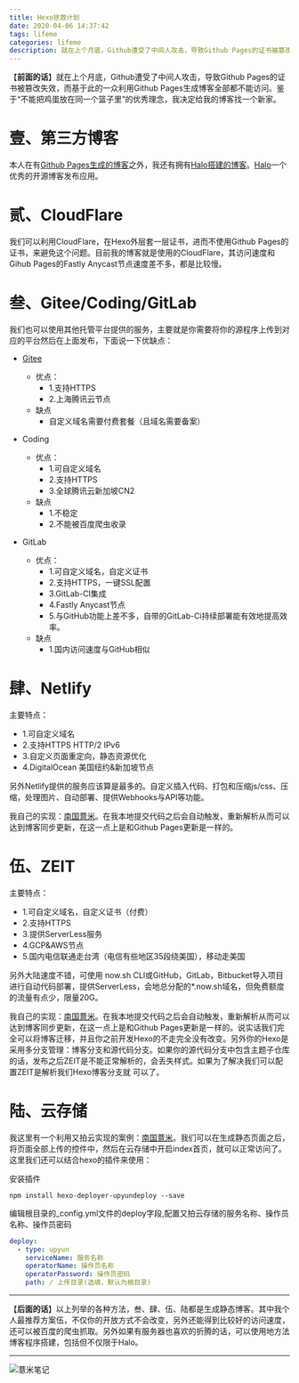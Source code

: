 ```yaml
---
title: Hexo拯救计划
date: 2020-04-06 14:37:42
tags: lifeme
categories: lifeme
description: 就在上个月底，Github遭受了中间人攻击，导致Github Pages的证书被篡改失效，而基于此的一众利用Github Pages生成博客全部都不能访问。鉴于“不能把鸡蛋放在同一个篮子里”的优秀理念，我决定给我的博客找一个新家。
---
```


【**前面的话**】就在上个月底，Github遭受了中间人攻击，导致Github Pages的证书被篡改失效，而基于此的一众利用Github Pages生成博客全部都不能访问。鉴于“不能把鸡蛋放在同一个篮子里”的优秀理念，我决定给我的博客找一个新家。

# 壹、第三方博客

本人在有[Github Pages生成的博客](https://zzlve.win)之外，我还有拥有[Halo搭建的博客](https://eelve.com)。[Halo](https://halo.run/)一个优秀的开源博客发布应用。
# 贰、CloudFlare

我们可以利用CloudFlare，在Hexo外层套一层证书，进而不使用Github Pages的证书，来避免这个问题。目前我的博客就是使用的CloudFlare，其访问速度和Gihub Pages的Fastly Anycast节点速度差不多，都是比较慢。

# 叁、Gitee/Coding/GitLab

我们也可以使用其他托管平台提供的服务，主要就是你需要将你的源程序上传到对应的平台然后在上面发布，下面说一下优缺点：

- [Gitee](https://eelve.gitee.io)
  - 优点：
    - 1.支持HTTPS
    - 2.上海腾讯云节点
  - 缺点
    - 自定义域名需要付费套餐（且域名需要备案）  


- Coding
  - 优点：
    - 1.可自定义域名
    - 2.支持HTTPS
    - 3.全球腾讯云新加坡CN2
  - 缺点
    - 1.不稳定
    - 2.不能被百度爬虫收录



- GitLab
  - 优点：
    - 1.可自定义域名，自定义证书
    - 2.支持HTTPS，一键SSL配置
    - 3.GitLab-CI集成
    - 4.Fastly Anycast节点
    - 5.与GitHub功能上差不多，自带的GitLab-Ci持续部署能有效地提高效率。
  - 缺点
    - 1.国内访问速度与GitHub相似


# 肆、Netlify

主要特点：
- 1.可自定义域名
- 2.支持HTTPS HTTP/2 IPv6
- 3.自定义页面重定向，静态资源优化
- 4.DigitalOcean 美国纽约&新加坡节点

另外Netlify提供的服务应该算是最多的。自定义插入代码、打包和压缩js/css、压缩，处理图片、自动部署、提供Webhooks与API等功能。

我自己的实现：[南国薏米](https://eelve.netlify.com/)。在我本地提交代码之后会自动触发，重新解析从而可以达到博客同步更新，在这一点上是和Github Pages更新是一样的。


# 伍、ZEIT

主要特点：
- 1.可自定义域名，自定义证书（付费）
- 2.支持HTTPS
- 3.提供ServerLess服务
- 4.GCP&AWS节点
- 5.国内电信联通走台湾（电信有些地区35段绕美国），移动走美国

另外大陆速度不错，可使用 now.sh CLI或GitHub，GitLab，Bitbucket导入项目进行自动代码部署，提供ServerLess，会地总分配的*.now.sh域名，但免费额度的流量有点少，限量20G。

我自己的实现：[南国薏米](https://eelve-github-io.now.sh/)。在我本地提交代码之后会自动触发，重新解析从而可以达到博客同步更新，在这一点上是和Github Pages更新是一样的。说实话我们完全可以将博客迁移，并且你之前开发Hexo的不走完全没有改变。另外你的Hexo是采用多分支管理：博客分支和源代码分支。如果你的源代码分支中包含主题子仓库的话，发布之后ZEIT是不能正常解析的，会丢失样式。如果为了解决我们可以配置ZEIT是解析我们Hexo博客分支就 可以了。

# 陆、云存储

我这里有一个利用又拍云实现的案例：[南国薏米](https://image.eelve.com/)。我们可以在生成静态页面之后，将页面全部上传的控件中，然后在云存储中开启index首页，就可以正常访问了。这里我们还可以结合hexo的插件来使用：

安装插件

```shell script
npm install hexo-deployer-upyundeploy --save
```

编辑根目录的_config.yml文件的deploy字段,配置又拍云存储的服务名称、操作员名称、操作员密码

```yaml
deploy:
  - type: upyun
    serviceName: 服务名称
    operatorName: 操作员名称
    operatorPassword: 操作员密码
    path: / 上传目录(选填，默认为根目录)
```


---

【**后面的话**】以上列举的各种方法，叁、肆、伍、陆都是生成静态博客。其中我个人最推荐方案伍，不仅你的开放方式不会改变，另外还能得到比较好的访问速度，还可以被百度的爬虫抓取。另外如果有服务器也喜欢的折腾的话，可以使用地方法博客程序搭建，包括但不仅限于Halo。

---

![薏米笔记](https://image.eelve.com/eblog/eblog-b269767ff45b4e01a1c380e38898c1c0.png)
